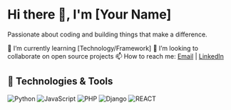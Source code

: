 # Hi there 👋, I'm [Your Name]

Passionate about coding and building things that make a difference.

🌱 I’m currently learning [Technology/Framework]
👯 I’m looking to collaborate on open source projects
📫 How to reach me: [Email](mailto:owuorian95@example.com) | [LinkedIn](https://www.linkedin.com/in/ianowuor/) 

## 🔧 Technologies & Tools

![Python](https://img.shields.io/badge/-Technology-blue)
![JavaScript](https://img.shields.io/badge/-Technology-orange)
![PHP](https://img.shields.io/badge/-Technology-red)
![Django](https://img.shields.io/badge/-Tool-yellow)
![REACT](https://img.shields.io/badge/-Tool-green)

